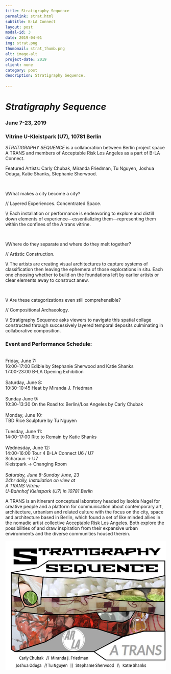 ```yaml
---
title: Stratigraphy Sequence
permalink: strat.html
subtitle: B-LA Connect
layout: post
modal-id: 3
date: 2019-04-01
img: strat.png
thumbnail: strat_thumb.png
alt: image-alt
project-date: 2019
client: none
category: post
description: Stratigraphy Sequence.

---
```


<h1><i>Stratigraphy Sequence</i></h1>
<h3>June 7-23, 2019</h3>
<h3>Vitrine  U-Kleistpark (U7), 10781 Berlin</h3>

<i>STRATIGRAPHY SEQUENCE</i> is a collaboration between Berlin project space A TRANS and members of Acceptable Risk Los Angeles as a part of B-LA Connect.

Featured Artists: Carly Chubak, Miranda Friedman, Tu Nguyen, Joshua Oduga,  Katie Shanks, Stephanie Sherwood.

<br>

\\\What makes a city become a city?

// Layered Experiences. Concentrated Space. 

\\\ Each installation or performance is endeavoring to explore and distill down elements of experience—essentializing them—representing them within the confines of  the A trans vitrine. 

<br>

\\\Where do they separate and where do they melt together?

// Artistic Construction.

\\\ The artists are creating visual architectures to capture systems of classification then leaving the ephemera of those explorations in situ. Each one choosing whether to build on the foundations left by earlier artists or clear elements away to construct anew. 

<br>

\\\ Are these categorizations even still comprehensible?
 
// Compositional Archaeology. 

\\\ Stratigraphy Sequence asks viewers to navigate this spatial collage constructed through successively layered temporal deposits culminating in collaborative composition. 
<br>

<h3>Event and Performance Schedule:</h3>

<br>Friday, June 7: 
<br>16:00-17:00 Edible by Stephanie Sherwood and Katie Shanks
<br>17:00-23:00 B-LA Opening Exhibition
<br>
<br>Saturday, June 8:
<br>10:30-10:45 Heat by Miranda J. Friedman
<br>
<br>Sunday June 9:
<br>10:30-13:30 On the Road to:  Berlin//Los Angeles by Carly Chubak
<br>
<br>Monday, June 10:
<br>TBD Rice Sculpture by Tu Nguyen
<br>
<br>Tuesday, June 11:
<br>14:00-17:00 Rite to Remain by Katie Shanks
<br>
<br>Wednesday, June  12:
<br>14:00-16:00 Tour 4 B-LA Connect U6 / U7
<br>Scharaun → U7 
<br>Kleistpark → Changing Room
<br>
<br><i>Saturday, June 8-Sunday June, 23
<br>24hr daily, Installation on view at 
<br>A TRANS Vitrine
<br>U-Bahnhof Kleistpark (U7) in 10781 Berlin </i>


A TRANS is an itinerant conceptual laboratory headed by Isolde Nagel for creative people and a platform for communication about contemporary art, architecture, urbanism and related culture with the focus on the city, space and architecture based in Berlin, which found a set of like minded allies in the nomadic artist collective Acceptable Risk Los Angeles. Both explore the possibilities of and draw inspiration from their expansive urban environments and the diverse communities housed therein.



![strat](img/portfolio/strat.png)